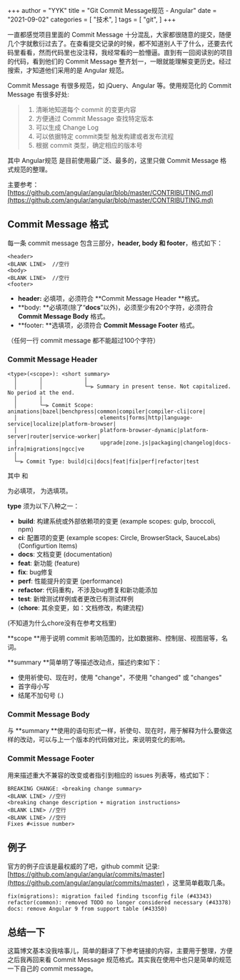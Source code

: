 +++
author = "YYK"
title = "Git Commit Message规范 - Angular"
date = "2021-09-02"
categories = [
    "技术",
]
tags = [
    "git",
]
+++

一直都感觉项目里面的 Commit Message 十分混乱，大家都很随意的提交，随便几个字就敷衍过去了。在查看提交记录的时候，都不知道别人干了什么，还要去代码里看看，然而代码里也没注释，我经常看的一脸懵逼。直到有一回阅读别的项目的代码，看到他们的 Commit Message 整齐划一，一眼就能理解变更历史。经过搜索，才知道他们采用的是 Angular 规范。

Commit Message 有很多规范，如 jQuery、Angular 等。使用规范化的 Commit Message 有很多好处:
> 1. 清晰地知道每个 commit 的变更内容
> 2. 方便通过 Commit Message 查找特定版本
> 3. 可以生成 Change Log
> 4. 可以依据特定 commit类型 触发构建或者发布流程
> 5. 根据 commit 类型，确定相应的版本号

其中 Angular规范 是目前使用最广泛、最多的，这里只做 Commit Message 格式规范的整理。

主要参考：[https://github.com/angular/angular/blob/master/CONTRIBUTING.md](https://github.com/angular/angular/blob/master/CONTRIBUTING.md)

## Commit Message 格式
每一条 commit message 包含三部分，**header, body **和** footer**，格式如下：
```basic
<header>
<BLANK LINE>  //空行
<body>
<BLANK LINE>  //空行
<footer>
```

- **header:** 必填项，必须符合 **Commit Message Header **格式。
- **body: **必填项(除了“**docs**”以外)，必须至少有20个字符，必须符合 **Commit Message Body** 格式。
- **footer: **选填项，必须符合 **Commit Message Footer** 格式。

（任何一行 commit message 都不能超过100个字符）

### Commit Message Header
```basic
<type>(<scope>): <short summary>
  │       │             │
  │       │             └─⫸ Summary in present tense. Not capitalized. No period at the end.
  │       │
  │       └─⫸ Commit Scope: animations|bazel|benchpress|common|compiler|compiler-cli|core|
  │                          elements|forms|http|language-service|localize|platform-browser|
  │                          platform-browser-dynamic|platform-server|router|service-worker|
  │                          upgrade|zone.js|packaging|changelog|docs-infra|migrations|ngcc|ve
  │
  └─⫸ Commit Type: build|ci|docs|feat|fix|perf|refactor|test
```
其中 <type> 和 <summary> 为必填项，<scope> 为选填项。

**type** 须为以下八种之一：

- **build**: 构建系统或外部依赖项的变更 (example scopes: gulp, broccoli, npm)
- **ci**: 配置项的变更 (example scopes: Circle, BrowserStack, SauceLabs) (Configurtion Items)
- **docs**: 文档变更 (documentation)
- **feat**: 新功能 (feature)
- **fix**: bug修复
- **perf**: 性能提升的变更 (performance)
- **refactor**: 代码重构，不涉及bug修复和新功能添加
- **test**: 新增测试样例或者更改已有测试样例
- (**chore**: 其余变更，如：文档修改，构建流程)

(不知道为什么chore没有在参考文档里)

**scope **用于说明 commit 影响范围的，比如数据称、控制层、视图层等，名词。

**summary **简单明了等描述改动点，描述约束如下：

- 使用祈使句、现在时，使用 "change"，不使用 "changed" 或 "changes"
- 首字母小写
- 结尾不加句号 (.)

### Commit Message Body
与 **summary **使用的语句形式一样，祈使句、现在时，用于解释为什么要做这样的改动，可以与上一个版本的代码做对比，来说明变化的影响。

### Commit Message Footer
用来描述重大不兼容的改变或者指引到相应的 issues 列表等，格式如下：
```basic
BREAKING CHANGE: <breaking change summary>
<BLANK LINE> //空行
<breaking change description + migration instructions>
<BLANK LINE> //空行
<BLANK LINE> //空行
Fixes #<issue number>
```

## 例子
官方的例子应该是最权威的了吧，github commit 记录: [https://github.com/angular/angular/commits/master](https://github.com/angular/angular/commits/master) ，这里简单截取几条。
```basic
fix(migrations): migration failed finding tsconfig file (#43343)
refactor(common): removed TODO no longer considered necessary (#43378)
docs: remove Angular 9 from support table (#43350)
```

## 总结一下
这篇博文基本没我啥事儿，简单的翻译了下参考链接的内容，主要用于整理，方便之后我再回来看 Commit Message 规范格式。其实我在使用中也只是简单的规范一下自己的 commit message。



